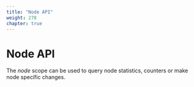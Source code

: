 ```yaml
---
title: "Node API"
weight: 278
chapter: true
---
```


# Node API

The *node* scope can be used to query node statistics, counters or make
node specific changes.
